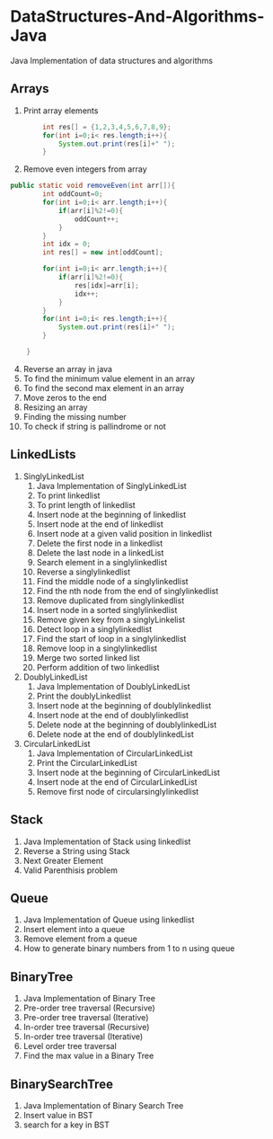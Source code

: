 ﻿# DataStructures-And-Algorithms-Java
Java Implementation of data structures and algorithms
## Arrays
1. Print array elements
```java
        int res[] = {1,2,3,4,5,6,7,8,9};
        for(int i=0;i< res.length;i++){
            System.out.print(res[i]+" ");
        }
 ```
2. Remove even integers from array
```java
public static void removeEven(int arr[]){
        int oddCount=0;
        for(int i=0;i< arr.length;i++){
            if(arr[i]%2!=0){
                oddCount++;
            }
        }
        int idx = 0;
        int res[] = new int[oddCount];

        for(int i=0;i< arr.length;i++){
            if(arr[i]%2!=0){
                res[idx]=arr[i];
                idx++;
            }
        }
        for(int i=0;i< res.length;i++){
            System.out.print(res[i]+" ");
        }

    }
```
4. Reverse an array in java
5. To find the minimum value element in an array
6. To find the second max element in an array
7. Move zeros to the end
8. Resizing an array
9. Finding the missing number
10. To check if string is pallindrome or not

## LinkedLists
1. SinglyLinkedList
    1. Java Implementation of SinglyLinkedList
    2. To print linkedlist
    3. To print length of linkedlist
    4. Insert node at the beginning of linkedlist
    5. Insert node at the end of linkedlist
    6. Insert node at a given valid position in linkedlist
    7. Delete the first node in a linkedlist
    8. Delete the last node in a linkedList
    9. Search element in a singlylinkedlist
    10. Reverse a singlylinkedlist
    11. Find the middle node of a singlylinkedlist
    12. Find the nth node from the end of singlylinkedlist
    13. Remove duplicated from singlylinkedlist
    14. Insert node in a sorted singlylinkedlist
    15. Remove given key from a singlyLinkelist
    16. Detect loop in a singlylinkedlist
    17. Find the start of loop in a singlylinkedlist
    18. Remove loop in a singlylinkedlist
    19. Merge two sorted linked list
    20. Perform addition of two linkedlist
2. DoublyLinkedList
    1. Java Implementation of DoublyLinkedList
    2. Print the doublyLinkedlist
    3. Insert node at the beginning of doublylinkedlist
    4. Insert node at the end of doublylinkedlist
    5. Delete node at the beginning of doublylinkedList
    6. Delete node at the end of doublylinkedList
2. CircularLinkedList
    1. Java Implementation of CircularLinkedList
    2. Print the CircularLinkedList
    3. Insert node at the beginning of CircularLinkedList
    4. Insert node at the end of CircularLinkedList
    5. Remove first node of circularsinglylinkedlist


## Stack
1. Java Implementation of Stack using linkedlist
2. Reverse a String using Stack
3. Next Greater Element
4. Valid Parenthisis problem

## Queue
1. Java Implementation of Queue using linkedlist
2. Insert element into a queue
3. Remove element from a queue
4. How to generate binary numbers from 1 to n using queue

## BinaryTree
1. Java Implementation of Binary Tree
2. Pre-order tree traversal (Recursive)
3. Pre-order tree traversal (Iterative)
4. In-order tree traversal (Recursive)
5. In-order tree traversal (Iterative)
6. Level order tree traversal
7. Find the max value in a Binary Tree

## BinarySearchTree
1. Java Implementation of Binary Search Tree
2. Insert value in BST
3. search for a key in BST
